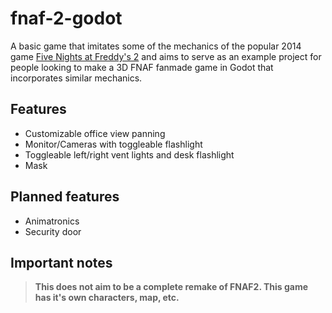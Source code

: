# fnaf-2-godot

A basic game that imitates some of the mechanics of the popular 2014 game [Five Nights at Freddy's 2](https://store.steampowered.com/app/332800/Five_Nights_at_Freddys_2/) and aims to serve as an example project for people looking to make a 3D FNAF fanmade game in Godot that incorporates similar mechanics.

## Features
- Customizable office view panning
- Monitor/Cameras with toggleable flashlight
- Toggleable left/right vent lights and desk flashlight
- Mask

## Planned features
- Animatronics
- Security door

## Important notes
> <strong>This does not aim to be a complete remake of FNAF2. This game has it's own characters, map, etc.</strong>
